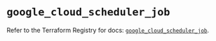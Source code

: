 # `google_cloud_scheduler_job`

Refer to the Terraform Registry for docs: [`google_cloud_scheduler_job`](https://registry.terraform.io/providers/hashicorp/google/6.29.0/docs/resources/cloud_scheduler_job).
